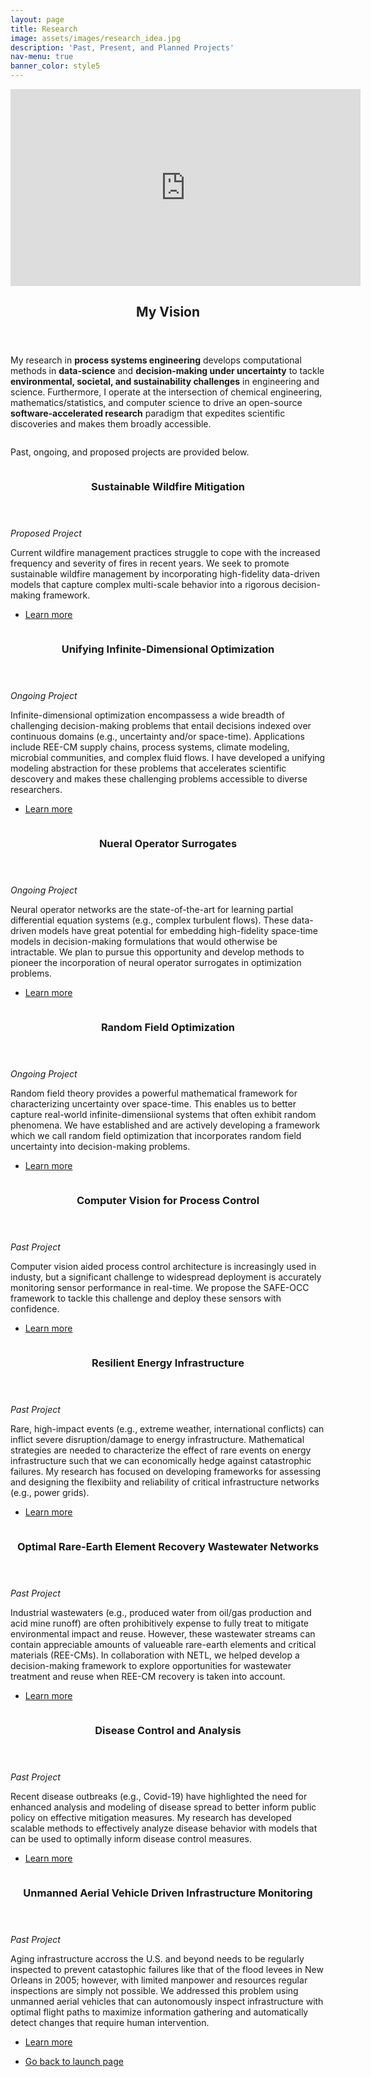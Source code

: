 ```yaml
---
layout: page
title: Research
image: assets/images/research_idea.jpg
description: 'Past, Present, and Planned Projects'
nav-menu: true
banner_color: style5
---
```


<!-- One -->
<section id="overview">
	<div class="inner">
		<center><iframe width="560" height="315" src="https://www.youtube.com/embed/TQoNMl5UWH8?si=AB232JS3Yz1CQEEw" title="YouTube video player" frameborder="0" allow="accelerometer; autoplay; clipboard-write; encrypted-media; gyroscope; picture-in-picture; web-share" allowfullscreen></iframe></center>
		<header class="major">
			<h2>My Vision</h2>
		</header>
		<p>My research in <b>process systems engineering</b> develops computational methods in <b>data-science</b> and <b>decision-making under uncertainty</b> to tackle <b>environmental, societal, and sustainability challenges</b> in engineering and science. Furthermore, I operate at the intersection of chemical engineering, mathematics/statistics, and computer science to drive an open-source <b>software-accelerated research</b> paradigm that expedites scientific discoveries and makes them broadly accessible. </p>
		<span class="image fit"><img src="{% link assets/images/research_overview.png %}" alt="" /></span>
		<p>Past, ongoing, and proposed projects are provided below.</p>
		<ul class="actions">
		<!-- <li><a href="files/research.html" class="button icon fa-file">Research Statement</a></li> -->
	</ul>
	</div>
</section>


<!-- Two -->
<section id="projects" class="spotlights">
	<section id="wildfire">
		<a href="research/wildfire.html" class="image">
			<img src="{% link assets/images/control_burn.jpg %}" alt="" data-position="bottom center" />
		</a>
		<div class="content">
			<div class="inner">
				<header class="major">
					<h3>Sustainable Wildfire Mitigation</h3>
				</header>
				<p><i>Proposed Project</i></p>
				<p>Current wildfire management practices struggle to cope with the increased frequency and severity of fires in recent years. We seek to promote sustainable wildfire management by incorporating high-fidelity data-driven models that capture complex multi-scale behavior into a rigorous decision-making framework.</p>
				<ul class="actions">
					<li><a href="research/wildfire.html" class="button">Learn more</a></li>
				</ul>
			</div>
		</div>
	</section>
	<section id="infiniteopt">
		<a href="research/infiniteopt.html" class="image">
			<img src="{% link assets/images/infiniteopt_discoveries.png %}" alt="" data-position="center center" />
		</a>
		<div class="content">
			<div class="inner">
				<header class="major">
					<h3>Unifying Infinite-Dimensional Optimization</h3>
				</header>
				<p><i>Ongoing Project</i></p>
				<p>Infinite-dimensional optimization encompassess a wide breadth of challenging decision-making problems that entail decisions indexed over continuous domains (e.g., uncertainty and/or space-time). Applications include REE-CM supply chains, process systems, climate modeling, microbial communities, and complex fluid flows. I have developed a unifying modeling abstraction for these problems that accelerates scientific descovery and makes these challenging problems accessible to diverse researchers.</p>
				<ul class="actions">
					<li><a href="research/infiniteopt.html" class="button">Learn more</a></li>
				</ul>
			</div>
		</div>
	</section>
	<section id="neuralops">
		<a href="research/neuralops.html" class="image">
			<img src="{% link assets/images/fluid_flow.jpg %}" alt="" data-position="center center" />
		</a>
		<div class="content">
			<div class="inner">
				<header class="major">
					<h3>Nueral Operator Surrogates</h3>
				</header>
				<p><i>Ongoing Project</i></p>
				<p>Neural operator networks are the state-of-the-art for learning partial differential equation systems (e.g., complex turbulent flows). These data-driven models have great potential for embedding high-fidelity space-time models in decision-making formulations that would otherwise be intractable. We plan to pursue this opportunity and develop methods to pioneer the incorporation of neural operator surrogates in optimization problems.</p>
				<ul class="actions">
					<li><a href="research/neuralops.html" class="button">Learn more</a></li>
				</ul>
			</div>
		</div>
	</section>
	<section id="rfo">
		<a href="research/rfo.html" class="image">
			<img src="{% link assets/images/random_field.png %}" alt="" data-position="center center" />
		</a>
		<div class="content">
			<div class="inner">
				<header class="major">
					<h3>Random Field Optimization</h3>
				</header>
				<p><i>Ongoing Project</i></p>
				<p>Random field theory provides a powerful mathematical framework for characterizing uncertainty over space-time. This enables us to better capture real-world infinite-dimensiional systems that often exhibit random phenomena. We have established and are actively developing a framework which we call random field optimization that incorporates random field uncertainty into decision-making problems.</p>
				<ul class="actions">
					<li><a href="research/rfo.html" class="button">Learn more</a></li>
				</ul>
			</div>
		</div>
	</section>
	<section id="compvis">
		<a href="research/compvis.html" class="image">
			<img src="{% link assets/images/compvis_sensor.png %}" alt="" data-position="center center" />
		</a>
		<div class="content">
			<div class="inner">
				<header class="major">
					<h3>Computer Vision for Process Control</h3>
				</header>
				<p><i>Past Project</i></p>
				<p>Computer vision aided process control architecture is increasingly used in industy, but a significant challenge to widespread deployment is accurately monitoring sensor performance in real-time. We propose the SAFE-OCC framework to tackle this challenge and deploy these sensors with confidence.</p>
				<ul class="actions">
					<li><a href="research/compvis.html" class="button">Learn more</a></li>
				</ul>
			</div>
		</div>
	</section>
	<section id="energy">
		<a href="research/energy.html" class="image">
			<img src="{% link assets/images/power_lines.jpg %}" alt="" data-position="center center" />
		</a>
		<div class="content">
			<div class="inner">
				<header class="major">
					<h3>Resilient Energy Infrastructure</h3>
				</header>
				<p><i>Past Project</i></p>
				<p>Rare, high-impact events (e.g., extreme weather, international conflicts) can inflict severe disruption/damage to energy infrastructure. Mathematical strategies are needed to characterize the effect of rare events on energy infrastructure such that we can economically hedge against catastrophic failures. My research has focused on developing frameworks for assessing and designing the flexibiity and reliability of critical infrastructure networks (e.g., power grids).</p>
				<ul class="actions">
					<li><a href="research/energy.html" class="button">Learn more</a></li>
				</ul>
			</div>
		</div>
	</section>
	<!-- <section id="ree">
		<a href="research/ree.html" class="image">
			<img src="{% link assets/images/ree.png %}" alt="" data-position="center center" />
		</a>
		<div class="content">
			<div class="inner">
				<header class="major">
					<h3>Sustainable Rare-Earth Element Supply Chains</h3>
				</header>
				<p><i>Past Project</i></p>
				<p>Establishing a sustainable and economically viable domestic rare-earth element and critical material (REE-CM) supply chain is a high priority to industry and the U.S. government, and is essential to avoid disruptions in manufacturing key technological products (e.g., batteries, wind turbines). We propose to create a rigorous modeling and decision-making framework to design REE-CM infrastructure and supply chains.</p>
				<ul class="actions">
					<li><a href="research/ree.html" class="button">Learn more</a></li>
				</ul>
			</div>
		</div>
	</section> -->
	<section id="wastewater">
		<a href="research/wastewater.html" class="image">
			<img src="{% link assets/images/acid_mine.jpg %}" alt="" data-position="center center" />
		</a>
		<div class="content">
			<div class="inner">
				<header class="major">
					<h3>Optimal Rare-Earth Element Recovery Wastewater Networks</h3>
				</header>
				<p><i>Past Project</i></p>
				<p>Industrial wastewaters (e.g., produced water from oil/gas production and acid mine runoff) are often prohibitively expense to fully treat to mitigate environmental impact and reuse. However, these wastewater streams can contain appreciable amounts of valueable rare-earth elements and critical materials (REE-CMs). In collaboration with NETL, we helped develop a decision-making framework to explore opportunities for wastewater treatment and reuse when REE-CM recovery is taken into account.</p>
				<ul class="actions">
					<li><a href="research/wastewater.html" class="button">Learn more</a></li>
				</ul>
			</div>
		</div>
	</section>
	<section id="disease">
		<a href="research/disease.html" class="image">
			<img src="{% link assets/images/virus.png %}" alt="" data-position="center center" />
		</a>
		<div class="content">
			<div class="inner">
				<header class="major">
					<h3>Disease Control and Analysis</h3>
				</header>
				<p><i>Past Project</i></p>
				<p>Recent disease outbreaks (e.g., Covid-19) have highlighted the need for enhanced analysis and modeling of disease spread to better inform public policy on effective mitigation measures. My research has developed scalable methods to effectively analyze disease behavior with models that can be used to optimally inform disease control measures.</p>
				<ul class="actions">
					<li><a href="research/disease.html" class="button">Learn more</a></li>
				</ul>
			</div>
		</div>
	</section>
	<section id="drone">
		<a href="research/drone.html" class="image">
			<img src="{% link assets/images/drone.png %}" alt="" data-position="center center" />
		</a>
		<div class="content">
			<div class="inner">
				<header class="major">
					<h3>Unmanned Aerial Vehicle Driven Infrastructure Monitoring</h3>
				</header>
				<p><i>Past Project</i></p>
				<p>Aging infrastructure accross the U.S. and beyond needs to be regularly inspected to prevent catastophic failures like that of the flood levees in New Orleans in 2005; however, with limited manpower and resources regular inspections are simply not possible. We addressed this problem using unmanned aerial vehicles that can autonomously inspect infrastructure with optimal flight paths to maximize information gathering and automatically detect changes that require human intervention.</p>
				<ul class="actions">
					<li><a href="research/drone.html" class="button">Learn more</a></li>
				</ul>
			</div>
		</div>
	</section>
</section>

<section>
	<div class="inner">
		<ul class="actions">
    		<li><a href="/#launch" class="button icon fa-arrow-left">Go back to launch page</a></li>
		</ul>
	</div>
</section>
